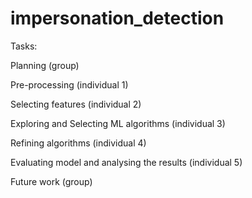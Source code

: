 # impersonation_detection

Tasks:

Planning (group)

Pre-processing (individual 1)

Selecting features (individual 2)

Exploring and Selecting ML algorithms (individual 3)

Refining algorithms (individual 4)

Evaluating model and analysing the results (individual 5)

Future work (group)